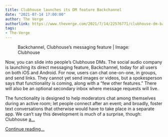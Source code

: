 ```yaml
---
title: Clubhouse launches its DM feature Backchannel
date: "2021-07-14 17:00:00"
author: The Verge
authorlink: https://www.theverge.com/2021/7/14/22576771/clubhouse-dm-backchannel-update-message
tags:
- The-Verge
---
```

<figure>
      <img alt="" src="https://cdn.vox-cdn.com/thumbor/cicv7c0XMBuxRGTkPL8GOpkbo6k=/1x0:4516x3010/1310x873/cdn.vox-cdn.com/uploads/chorus_image/image/69581629/clubhousebackchannel.0.jpg" />
        <figcaption>Backchannel, Clubhouse’s messaging feature | Image: Clubhouse</figcaption>
    </figure>

  <p id="BwU93z">Now, you can slide into people’s Clubhouse DMs. The social audio company is launching its direct messaging feature, Backchannel, today for all users on both iOS and Android. For now, users can chat one-on-one, in groups, and send links. They cannot yet send images or videos, but a spokesperson says that functionality is coming, along with a “few other features.” There will also be an optional secondary inbox where message requests will live.</p>
<p id="JTLTqh">The functionality is designed to help moderators chat among themselves during an active room; let people connect after an event; and broadly, foster text conversations that otherwise would have to take place in a separate app. We can’t say this development is much of a surprise, though: Clubhouse <a href="https://www.theverge.com/2021/6/21/22543877/clubhouse-backchannel-text-chat-private-leaked-feature">a...</a></p>
  <p>
    <a href="https://www.theverge.com/2021/7/14/22576771/clubhouse-dm-backchannel-update-message">Continue reading&hellip;</a>
  </p>